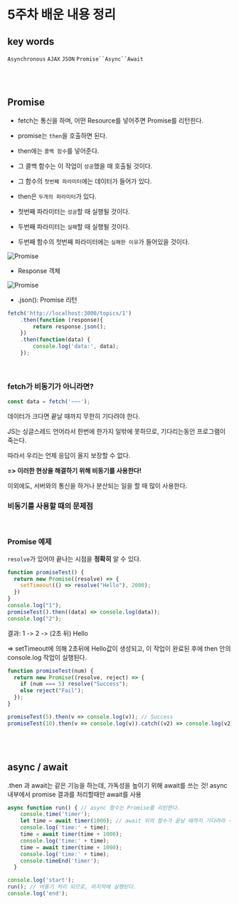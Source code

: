 # 5주차 배운 내용 정리

## key words
`Asynchronous` `AJAX` `JSON` `Promise``Async``Await`

<br><br>

## Promise
- fetch는 통신을 하며, 어떤 Resource를 넣어주면 Promise를 리턴한다.

- promise는 `then`을 호출하면 된다.

- then에는 `콜백 함수`를 넣어준다.

- 그 콜백 함수는 이 작업이 `성공`했을 때 호출될 것이다.

- 그 함수의 `첫번째 파라미터`에는 데이터가 들어가 있다.

- then은 `두개의 파라미터`가 있다.

- 첫번째 파라미터는 `성공`할 때 실행될 것이다.

- 두번째 파라미터는 `실패`할 때 실행될 것이다.

- 두번째 함수의 첫번째 파라미터에는 `실패한 이유`가 들어있을 것이다.

![Promise](https://img1.daumcdn.net/thumb/R1280x0/?scode=mtistory2&fname=https%3A%2F%2Fblog.kakaocdn.net%2Fdn%2FTVLRX%2FbtrsRPDbZsu%2FCIgmX6P7Mz3ymA9BELeEVK%2Fimg.png)

- Response 객체

![Promise](https://img1.daumcdn.net/thumb/R1280x0/?scode=mtistory2&fname=https%3A%2F%2Fblog.kakaocdn.net%2Fdn%2FvNJUj%2FbtrsQpLyKeD%2FzfbbWI4vd79r0UJCml7N5k%2Fimg.png)

- .json(): Promise 리턴

```js
fetch('http://localhost:3000/topics/1')
    .then(function (response){
        return response.json();
    })
    .then(function(data) {
        console.log('data:', data);
    });
```

<br>

### fetch가 비동기가 아니라면?
```js
const data = fetch('~~~');
```
데이터가 크다면 끝날 때까지 무한히 기다려야 한다.

JS는 싱글스레드 언어라서 한번에 한가지 일밖에 못하므로, 기다리는동안 프로그램이 죽는다.

따라서 우리는 언제 응답이 올지 보장할 수 없다.

**=> 이러한 현상을 해결하기 위해 비동기를 사용한다!**

이외에도, 서버와의 통신을 하거나 분산되는 일을 할 때 많이 사용한다.

### 비동기를 사용할 때의 문제점

<br>

### Promise 예제
`resolve`가 있어야 끝나는 시점을 **정확히** 알 수 있다.

```js
function promiseTest() {
  return new Promise((resolve) => {
    setTimeout(() => resolve("Hello"), 2000);
  })
}
console.log("1");
promiseTest().then((data) => console.log(data));
console.log("2");
```
결과: 1 -> 2 -> (2초 뒤) Hello 

=> setTimeout에 의해 2초뒤에 Hello값이 생성되고, 이 작업이 완료된 후에 then 안의 console.log 작업이 실행된다.

```js
function promiseTest(num) {
  return new Promise((resolve, reject) => {
    if (num === 5) resolve("Success");
    else reject("Fail");
  });
}

promiseTest(5).then(v => console.log(v)); // Success
promiseTest(10).then(v => console.log(v)).catch((v2) => console.log(v2)); // Fail, reject는 catch메서드 안의 콜백함수를 실행 => 예외처리 가능!
```

<br><br>

## async / await
.then 과 await는 같은 기능을 하는데, 가독성을 높이기 위해 await를 쓰는 것!
async 내부에서 promise 결과를 처리할때만 await를 사용
```js
async function run() { // async 함수는 Promise를 리턴한다.
    console.time('timer');
    let time = await timer(1000); // await 뒤의 함수가 끝날 때까지 기다려라 -> 리턴값을 time에 넣어준다.
    console.log('time:' + time);
    time = await timer(time + 1000);
    console.log('time:' + time);
    time = await timer(time + 1000);
    console.log('time:' + time);
    console.timeEnd('timer');
  }

console.log('start');
run(); // 비동기 처리 되므로, 마지막에 실행된다.
console.log('end');
```